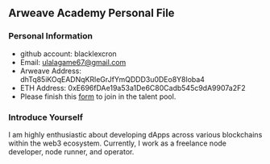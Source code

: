## Arweave Academy Personal File

### Personal Information
- github account: blacklexcron
- Email: ulalagame67@gmail.com
- Arweave Address: dhTq85iKOqEADNqKRleGrJfYmQDDD3u0DEo8Y8loba4
- ETH Address: 0xE696fDAe19a53a1De6C80Cadb545c9dA9907a2F2
- Please finish this [form](https://docs.google.com/forms/d/e/1FAIpQLSfWA5fIIcBgmRppm3jNz5vmf9Mai_QMVil-2pO4r7YKn_Zhtw/viewform?usp=sf_link) to join in the talent pool.

### Introduce Yourself
I am highly enthusiastic about developing dApps across various blockchains within the web3 ecosystem. Currently, I work as a freelance node developer, node runner, and operator.

